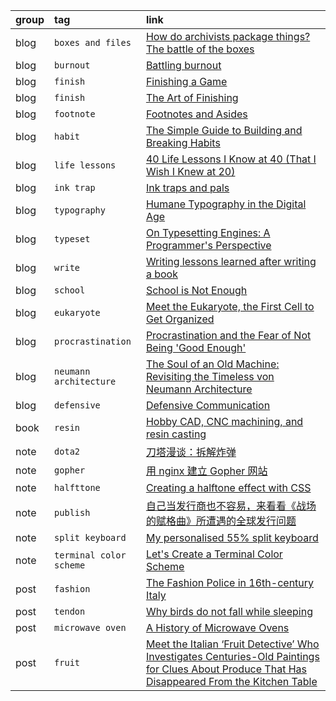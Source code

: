 group | tag                     | link
:-    | :-                      | :-
blog  | `boxes and files`       | [How do archivists package things? The battle of the boxes](https://peelarchivesblog.com/2024/09/10/how-do-archivists-package-things-the-battle-of-the-boxes/)
blog  | `burnout`               | [Battling burnout](https://www.jonashietala.se/blog/2023/03/14/battling_burnout/)
blog  | `finish`                | [Finishing a Game](https://makegames.tumblr.com/post/1136623767/finishing-a-game)
blog  | `finish`                | [The Art of Finishing](https://www.bytedrum.com/posts/art-of-finishing/)
blog  | `footnote`              | [Footnotes and Asides](https://www.publisha.org/papers/footnotes/)
blog  | `habit`                 | [The Simple Guide to Building and Breaking Habits](https://alexy.tech/posts/the-simple-guide-to-building-and-breaking-habits/)
blog  | `life lessons`          | [40 Life Lessons I Know at 40 (That I Wish I Knew at 20)](https://markmanson.medium.com/40-life-lessons-i-know-at-40-that-i-wish-i-knew-at-20-6fa878ce49c1)
blog  | `ink trap`              | [Ink traps and pals](https://tosche.net/blog/ink-traps-and-pals)
blog  | `typography`            | [Humane Typography in the Digital Age](https://matejlatin.github.io/Gutenberg/example2/)
blog  | `typeset`               | [On Typesetting Engines: A Programmer's Perspective](https://blog.ppresume.com/posts/on-typesetting-engines)
blog  | `write`                 | [Writing lessons learned after writing a book](https://www.jonashietala.se/blog/2023/11/25/writing_lessons_learned_after_writing_a_book/)
blog  | `school`                | [School is Not Enough](https://map.simonsarris.com/p/school-is-not-enough)
blog  | `eukaryote`             | [Meet the Eukaryote, the First Cell to Get Organized](https://www.quantamagazine.org/meet-the-eukaryote-the-first-cell-to-get-organized-20241028/)
blog  | `procrastination`       | [Procrastination and the Fear of Not Being 'Good Enough'](https://swapnilchauhan.com/blog/procrastination-and-the-fear-of-not-being-good-enough)
blog  | `neumann architecture`  | [The Soul of an Old Machine: Revisiting the Timeless von Neumann Architecture](https://ankush.dev/p/neumann_architecture)
blog  | `defensive`             | [Defensive Communication](https://reagle.org/joseph/2010/conflict/media/gibb-defensive-communication.html)
book  | `resin`                 | [Hobby CAD, CNC machining, and resin casting](https://lcamtuf.coredump.cx/gcnc/full/)
note  | `dota2`                 | [刀塔漫谈：拆解炸弹](https://www.dota2.com.cn/article/details/20230727/220348.html)
note  | `gopher`                | [用 nginx 建立 Gopher 网站](https://lantian.pub/article/modify-website/serve-gopher-with-nginx.lantian/)
note  | `halfttone`             | [Creating a halftone effect with CSS](https://leanrada.com/notes/pure-css-halftone)
note  | `publish`               | [自己当发行商也不容易，来看看《战场的赋格曲》所遭遇的全球发行问题](https://indienova.com/indie-game-news/2022-cedec-fuga-melodies-of-steel/)
note  | `split keyboard`        | [My personalised 55% split keyboard](https://leanrada.com/notes/my-personalised-keyboard/)
note  | `terminal color scheme` | [Let's Create a Terminal Color Scheme](https://hamvocke.com/blog/lets-create-a-terminal-color-scheme/)
post  | `fashion`               | [The Fashion Police in 16th-century Italy](https://www.medievalists.net/2014/10/fashion-police-16th-century-italy/)
post  | `tendon`                | [Why birds do not fall while sleeping](https://news.cnrs.fr/articles/why-birds-do-not-fall-while-sleeping)
post  | `microwave oven`        | [A History of Microwave Ovens](https://taylor.town/history-of-microwave-ovens)
post  | `fruit`                 | [Meet the Italian ‘Fruit Detective’ Who Investigates Centuries-Old Paintings for Clues About Produce That Has Disappeared From the Kitchen Table](https://www.smithsonianmag.com/arts-culture/meet-italian-fruit-detective-who-investigates-centuries-old-paintings-clues-produce-180985227/)